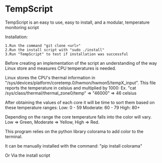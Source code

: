 # TempScript
TempScript is an easy to use, easy to install, and a modular, temperature monitoring script

Installation:

	1.Run the command "git clone <url>"
	2.Run the install script with "sudo ./install"
	3.Run "TempScript" to test if installation was successful


Before creating an implementation of the script an understanding of the way Linux store and measures CPU temperatures is needed. 

Linux stores the CPU's thermal information in "/sys/devices/platform/coretemp.0/hwmon/hwmon5/tempX_input". This file reports the temperature in celsius and multiplied by 1000:
	Ex. "cat /sys/class/thermal/thermal_zone0/temp" => "46000" => 46 celsius

After obtaining the values of each core it will be time to sort them based on these temperature ranges:
	Low: 0 - 59
	Moderate: 60 - 79
	High: 80+

Depending on the range the core temperature falls into the color will vary. Low => Green, Moderate => Yellow, High => Red.

This program relies on the python library colorama to add color to the terminal. 

It can be manually installed with the command:
	"pip install colorama"

Or Via the install script
